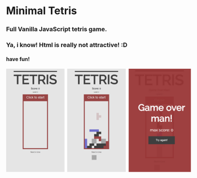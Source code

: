# Minimal Tetris

### Full Vanilla JavaScript tetris game.


### Ya, i know! Html is really not attractive! :D 

#### have fun!


<img src="img/t_02.jpg"
     alt="minimal tetris"
     />
